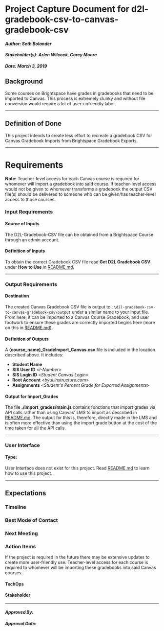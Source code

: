 # Project Capture Document for d2l-gradebook-csv-to-canvas-gradebook-csv
#### *Author: Seth Bolander*
#### *Stakeholder(s): Arlen Wilcock, Corey Moore*
#### *Date: March 3, 2019*


## Background

Some courses on Brightspace have grades in gradebooks that need to be imported to Canvas. This process is extremely clunky and without file conversion would require a lot of user-unfriendly labor.

-----

## Definition of Done

This project intends to create less effort to recreate a gradebook CSV for Canvas Gradebook Imports from Brightspace Gradebook Exports.

-----

# Requirements

**Note:** Teacher-level access for each Canvas course is required for whomever will import a gradebook into said course. If teacher-level access would not be given to whomever transforms a gradebook the output CSV file(s) should be delivered to someone who can be given/has teacher-level access to those courses.

### Input Requirements

#### Source of Inputs

The D2L-Gradebook-CSV file can be obtained from a Brightspace Course through an admin account.

#### Definition of Inputs

To obtain the correct Gradebook CSV file read **Get D2L Gradebook CSV** under **How to Use** in [README.md](https://github.com/byuitechops/d2l-gradebook-csv-to-canvas-gradebook-csv/blob/master/README.md).

---

### Output Requirements
#### Destination

The created Canvas Gradebook CSV file is output to `.\d2l-gradebook-csv-to-canvas-gradebook-csv\output` under a similar name to your input file.
From here, it can be imported to a Canvas Course Gradebook; and user footwork to ensure these grades are correctly imported begins here (more on this in [README.md](https://github.com/byuitechops/d2l-gradebook-csv-to-canvas-gradebook-csv/blob/master/README.md)).

#### Definition of Outputs

A **(course_name)_GradeImport_Canvas.csv** file is included in the location described above.
It includes:
- **Student Name**
- **SIS User ID** <_I-Number_>
- **SIS Login ID** <_Student Canvas Login_>
- **Root Account** <_byui.instructure.com_>
- **Assignments** <_Student's Percent Grade for Exported Assignments_>

#### Output for Import_Grades

The file **./import_grades/main.js** contains functions that import grades via API calls rather than using Canvas' LMS to import as described in [README.md](https://github.com/byuitechops/d2l-gradebook-csv-to-canvas-gradebook-csv/blob/master/README.md). The output for this is, therefore, directly made in the LMS and is often more effective than using the import grade button at the cost of the time taken for all the API calls.

---

### User Interface

#### Type:

User Interface does not exist for this project. Read [README.md](https://github.com/byuitechops/d2l-gradebook-csv-to-canvas-gradebook-csv/blob/master/README.md) to learn how to use this project.

-----

## Expectations

### Timeline

### Best Mode of Contact

### Next Meeting


### Action Items
If the project is required in the future there may be extensive updates to create more user-friendly use.
Teacher-level access for each course is required to whomever will be importing these gradebooks into said Canvas courses.
#### TechOps
#### Stakeholder

-----

#### *Approved By:* 
#### *Approval Date:*
